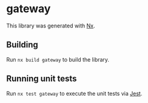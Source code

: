 # gateway

This library was generated with [Nx](https://nx.dev).

## Building

Run `nx build gateway` to build the library.

## Running unit tests

Run `nx test gateway` to execute the unit tests via [Jest](https://jestjs.io).
